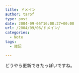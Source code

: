 ```yaml
---
title: ドメイン
author: tarof
type: post
date: 2004-09-05T16:00:27+00:00
url: /2004/09/06/ドメイン/
categories:
  - Note
tags:
  - 雑記

---
```

どうやら更新できたっぽいですね。